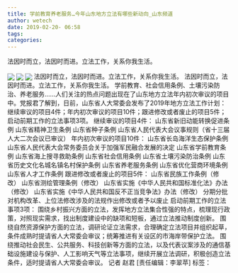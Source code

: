 ```yaml
---
title: 学前教育养老服务…今年山东地方立法有哪些新动向_山东频道
author: wetech
date: 2019-02-20- 06:58
tags: 
categories: 
---
```

法因时而立，法因时而进。立法工作，关系你我生活。
<!-- more -->
                
<img align="center" border="0" src="http://p1.ifengimg.com/fck/2019_08/614d7436e765567_w479_h300.jpg" />
                
<img align="center" border="0" src="http://p1.ifengimg.com/fck/2019_08/803484457127010_w400_h225.gif" />
            
<img align="center" border="0" src="http://p2.ifengimg.com/a/2016/0810/204c433878d5cf9size1_w16_h16.png" />
法因时而立，法因时而进。立法工作，关系你我生活。
法因时而立，法因时而进。立法工作，关系你我生活。
学前教育、社会信用条例、土壤污染防治、养老服务……人们关注的热点问题出现在了山东地方立法年内初次审议的项目中。党报君了解到，日前，山东省人大常委会发布了2019年地方立法工作计划：继续审议的项目4件；年内初次审议的项目10件；跟进修改或者废止的项目5件；启动前期工作的立法事项3项。
继续审议的项目4件：
山东省新旧动能转换促进条例
山东省精神卫生条例
山东省种子条例
山东省人民代表大会议事规则（省十三届人大二次会议已审议）
年内初次审议的项目10件：
山东省长岛海洋生态保护条例
山东省人民代表大会常务委员会关于加强军民融合发展的决定
山东省学前教育条例
山东省海上搜寻救助条例
山东省社会信用条例
山东省土壤污染防治条例
山东省历史文化名城名镇名村保护条例
山东省养老服务条例
山东省优化营商环境条例
山东省人才工作条例
跟进修改或者废止的项目5件：
山东省民族工作条例（修改）
山东省测绘管理条例（修改）
山东省实施《中华人民共和国标准化法》办法（修改）
山东省实施《中华人民共和国反不正当竞争法》办法（修改）
分期分批对机构改革、上位法修改涉及的法规作出修改或者予以废止
启动前期工作的立法事项3项：
围绕乡村振兴方面的立法，发挥地方立法集合性强的特点，梳理现行政策，对照现实需求，找出制度建设中的缺项和短板，通过立法推动制度创新。
围绕自然资源保护方面的立法，调研论证立法需求，合理确定立法项目并组织起草，条件成熟时提请省人大常委会审议；统筹推进有关设区的市海岸带保护立法。
围绕推动社会民生、公共服务、科技创新等方面的立法，以及代表议案涉及的通信基础设施建设与保护、人工影响天气等立法事项，继续开展立法调研，积极创造立法条件，适时提请省人大常委会审议。
记者 赵君
[责任编辑：李翠苹]
标签：
 
             

